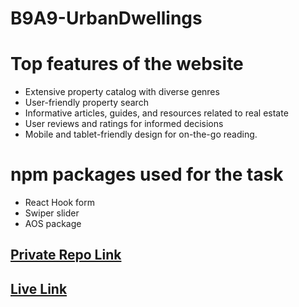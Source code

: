 # B9A9-UrbanDwellings

# Top features of the website
* Extensive property catalog with diverse genres
* User-friendly property search
* Informative articles, guides, and resources related to real estate
* User reviews and ratings for informed decisions
* Mobile and tablet-friendly design for on-the-go reading.

# npm packages used for the task
* React Hook form
* Swiper slider
* AOS package

## [ Private Repo Link](https://github.com/programming-hero-web-course-4/b9a9-real-estate-shuvo339)

## [ Live Link](https://urbandwellings-auth.web.app/)


